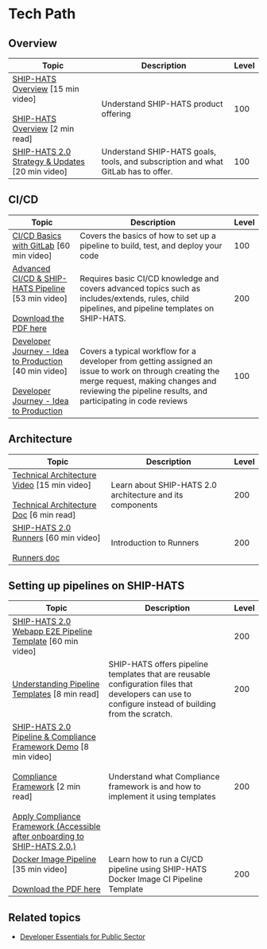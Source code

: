 # Tech Path

## Overview

|Topic|Description|Level|
|---|---|---|
[SHIP-HATS Overview](https://youtu.be/CeZs3nAK5gY) [15 min video] <br><br>[SHIP-HATS Overview](https://docs.developer.tech.gov.sg/docs/ship-hats-getting-started/ship-hats-overview) [2 min read]|Understand SHIP-HATS product offering|100
[SHIP-HATS 2.0 Strategy & Updates](https://youtu.be/dRfI_zXgiHs) [20 min video]|Understand SHIP-HATS goals, tools, and subscription and what GitLab has to offer.|100

## CI/CD 
|Topic|Description|Level|
|---|---|---|
[CI/CD Basics with GitLab](https://youtu.be/x0WZkNScbzs) [60 min video]|Covers the basics of how to set up a pipeline to build, test, and deploy your code	|100
[Advanced CI/CD & SHIP-HATS Pipeline](https://youtu.be/8ZC6aErBV1s) [53 min video]<br><br>[Download the PDF here](./files/CI_CD%20Advanced.pdf)|Requires basic CI/CD knowledge and covers advanced topics such as includes/extends, rules, child pipelines, and pipeline templates on SHIP-HATS. |200
[Developer Journey - Idea to Production](https://www.youtube.com/watch?v=4aGvMxRe9go) [40 min video]<br><br>[Developer Journey - Idea to Production](./files/Developer-Journey-Idea-to-Production.pdf)|Covers a typical workflow for a developer from getting assigned an issue to work on through creating the merge request, making changes and reviewing the pipeline results, and participating in code reviews|100

## Architecture 
|Topic|Description|Level|
|---|---|---|
[Technical Architecture Video](https://youtu.be/aMARb5xd1qI) [15 min video]<br><br>[Technical Architecture Doc](https://docs.developer.tech.gov.sg/docs/ship-hats-getting-started/architecture) [6 min read]|Learn about SHIP-HATS 2.0 architecture and its components|200
[SHIP-HATS 2.0 Runners](https://youtu.be/GOuhtjP3V70) [60 min video] <br><br>[Runners doc](https://docs.developer.tech.gov.sg/docs/ship-hats-getting-started/runners)|Introduction to Runners|200

## Setting up pipelines on SHIP-HATS

|Topic|Description|Level|
|---|---|---|
[SHIP-HATS 2.0 Webapp E2E Pipeline Template](https://youtu.be/An2U2_P5ILQ) [60 min video]||200
[Understanding Pipeline Templates](pipeline-templates)  [8 min read]|SHIP-HATS offers pipeline templates that are reusable configuration files that developers can use to configure instead of building from the scratch.|200
[SHIP-HATS 2.0 Pipeline & Compliance Framework Demo](https://youtu.be/HPrgV_zUdww) [8 min video]<br><br>[Compliance Framework](https://docs.developer.tech.gov.sg/docs/ship-hats-getting-started/compliance-framework) [2 min read]<br><br>[Apply Compliance Framework (Accessible after onboarding to SHIP-HATS 2.0.)](https://sgts.gitlab-dedicated.com/WOG/ship-hats-compliance)|Understand what Compliance framework is and how to implement it using templates|200
[Docker Image Pipeline](https://youtu.be/aBF1eDX8Ano) [35 min video]<br><br>[Download the PDF here](./files/SHIP-HATS-Docker-pipeline-webinar.pdf)|Learn how to run a CI/CD pipeline using SHIP-HATS Docker Image CI Pipeline Template|200

## Related topics
- [Developer Essentials for Public Sector](https://docs.developer.tech.gov.sg/docs/developer-essentials-for-public-sector/)